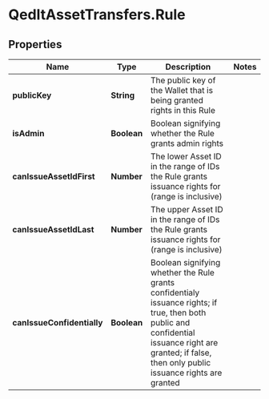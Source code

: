 # QedItAssetTransfers.Rule

## Properties
Name | Type | Description | Notes
------------ | ------------- | ------------- | -------------
**publicKey** | **String** | The public key of the Wallet that is being granted rights in this Rule | 
**isAdmin** | **Boolean** | Boolean signifying whether the Rule grants admin rights | 
**canIssueAssetIdFirst** | **Number** | The lower Asset ID in the range of IDs the Rule grants issuance rights for (range is inclusive) | 
**canIssueAssetIdLast** | **Number** | The upper Asset ID in the range of IDs the Rule grants issuance rights for (range is inclusive) | 
**canIssueConfidentially** | **Boolean** | Boolean signifying whether the Rule grants confidentialy issuance rights; if true, then both public and confidential issuance right are granted; if false, then only public issuance rights are granted | 


